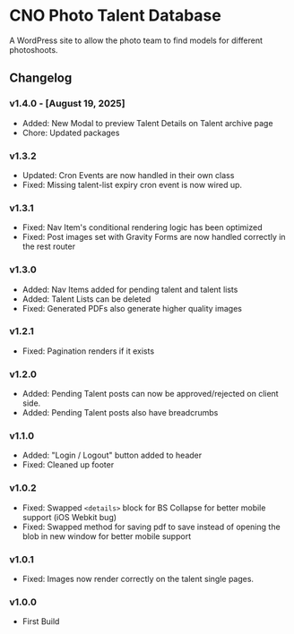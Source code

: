 # CNO Photo Talent Database

A WordPress site to allow the photo team to find models for different photoshoots.

## Changelog

### v1.4.0 - [August 19, 2025]

-   Added: New Modal to preview Talent Details on Talent archive page
-   Chore: Updated packages

### v1.3.2

-   Updated: Cron Events are now handled in their own class
-   Fixed: Missing talent-list expiry cron event is now wired up.

### v1.3.1

-   Fixed: Nav Item's conditional rendering logic has been optimized
-   Fixed: Post images set with Gravity Forms are now handled correctly in the rest router

### v1.3.0

-   Added: Nav Items added for pending talent and talent lists
-   Added: Talent Lists can be deleted
-   Fixed: Generated PDFs also generate higher quality images

### v1.2.1

-   Fixed: Pagination renders if it exists

### v1.2.0

-   Added: Pending Talent posts can now be approved/rejected on client side.
-   Added: Pending Talent posts also have breadcrumbs

### v1.1.0

-   Added: "Login / Logout" button added to header
-   Fixed: Cleaned up footer

### v1.0.2

-   Fixed: Swapped `<details>` block for BS Collapse for better mobile support (iOS Webkit bug)
-   Fixed: Swapped method for saving pdf to save instead of opening the blob in new window for better mobile support

### v1.0.1

-   Fixed: Images now render correctly on the talent single pages.

### v1.0.0

-   First Build
